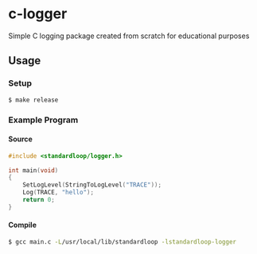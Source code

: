 # c-logger

Simple C logging package created from scratch for educational purposes

## Usage

### Setup

```sh
$ make release
```

### Example Program

#### Source
```C
#include <standardloop/logger.h>

int main(void)
{
    SetLogLevel(StringToLogLevel("TRACE"));
    Log(TRACE, "hello");
    return 0;
}
```

#### Compile

```sh
$ gcc main.c -L/usr/local/lib/standardloop -lstandardloop-logger
```
